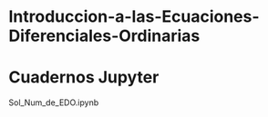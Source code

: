 # Introduccion-a-las-Ecuaciones-Diferenciales-Ordinarias

# Cuadernos Jupyter

Sol_Num_de_EDO.ipynb
